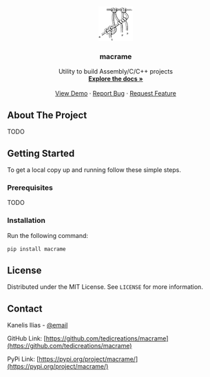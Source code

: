 <!-- PROJECT LOGO -->
<br />
<p align="center">
  <a href="https://github.com/tedicreations/macrame">
    <img src="https://raw.githubusercontent.com/TediCreations/macrame/master/images/logo.png?token=ABT27TS52XRQKM25EB3KM2TA4YHIG" alt="Logo" width="80" height="80">
  </a>

  <h3 align="center">macrame</h3>

  <p align="center">
    Utility to build Assembly/C/C++ projects
    <br />
    <a href="https://github.com/tedicreations/macrame"><strong>Explore the docs »</strong></a>
    <br />
    <br />
    <a href="https://github.com/tedicreations/macrame">View Demo</a>
    ·
    <a href="https://github.com/tedicreations/macrame/issues">Report Bug</a>
    ·
    <a href="https://github.com/tedicreations/macrame/issues">Request Feature</a>
  </p>
</p>

<!-- ABOUT THE PROJECT -->
## About The Project

TODO

<!-- GETTING STARTED -->
## Getting Started

To get a local copy up and running follow these simple steps.


### Prerequisites

TODO


### Installation

Run the following command:

```sh
pip install macrame
```

<!-- LICENSE -->
## License

Distributed under the MIT License. See `LICENSE` for more information.


<!-- CONTACT -->
## Contact

Kanelis Ilias - [@email](mailto:hkanelhs@yahoo.gr)

GitHub Link: [https://github.com/tedicreations/macrame](https://github.com/tedicreations/macrame)

PyPi Link: [https://pypi.org/project/macrame/](https://pypi.org/project/macrame/)
